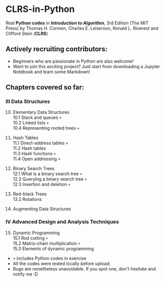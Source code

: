 # CLRS-in-Python
Real **Python codes** in ***Introduction to Algorithm***, 3rd Edition (The MIT Press) by Thomas H. Cormen, Charles E. Leiserson, Ronald L. Riverest and Clifford Stein (**CLRS**)
## Actively recruiting contributors: 
* Beginners who are passionate in Python are also welcome!
* Want to join this exciting project? Just start from downloading a Jupyter Notebook and learn some Markdown!

## Chapters covered so far:
### III Data Structures
10. Elementary Data Structures
  <br>10.1 Stack and queues `+`
  <br>10.2 Linked lists `+`
  <br>10.4 Representing rooted trees `+`
  
11. Hash Tables
  <br>11.1 Direct-address tables `+`
  <br>11.2 Hash tables
  <br>11.3 Hash functions `+`
  <br>11.4 Open addressing `+`
  
12. Binary Search Trees
  <br>12.1 What is a binary search tree `+`
  <br>12.2 Querying a binary search tree `+`
  <br>12.3 Insertion and deletion `+`
  
13. Red-black Trees
  <br>13.2 Rotations

14. Augmenting Data Structures

### IV Advanced Design and Analysis Techniques
15. Dynamic Programming
  <br>15.1 Rod cutting `+`
  <br>15.2 Matrix-chain multiplication `+`
  <br>15.3 Elements of dynamic programming

* `+` includes Python codes in exercise
* All the codes were tested locally before upload;
* Bugs are nonetheless unavoidable. If you spot one, don't hesitate and notify me :D



